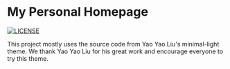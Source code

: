 # My Personal Homepage

[![LICENSE](https://img.shields.io/github/license/yaoyao-liu/minimal-light?style=flat-square&logo=creative-commons&color=EF9421)](https://github.com/yaoyao-liu/minimal-light/blob/main/LICENSE)

This project mostly uses the source code from Yao Yao Liu's minimal-light theme. We thank Yao Yao Liu for his great work and encourage everyone to try this theme.